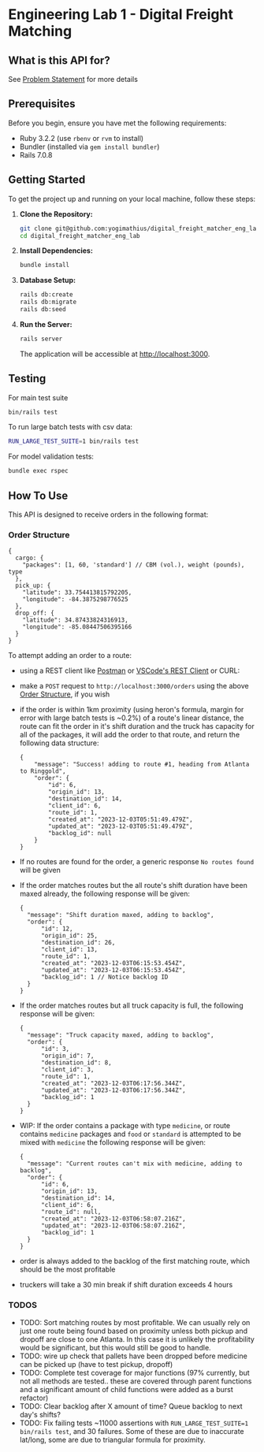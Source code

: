# Engineering Lab 1 - Digital Freight Matching

## What is this API for?

See [Problem Statement](ProblemStatement.md) for more details

## Prerequisites

Before you begin, ensure you have met the following requirements:

- Ruby 3.2.2 (use `rbenv` or `rvm` to install)
- Bundler (installed via `gem install bundler`)
- Rails 7.0.8

## Getting Started

To get the project up and running on your local machine, follow these steps:

1. **Clone the Repository:**

   ```bash
   git clone git@github.com:yogimathius/digital_freight_matcher_eng_lab.git
   cd digital_freight_matcher_eng_lab
   ```

2. **Install Dependencies:**

   ```bash
   bundle install
   ```

3. **Database Setup:**

   ```bash
   rails db:create
   rails db:migrate
   rails db:seed
   ```

4. **Run the Server:**

   ```bash
   rails server
   ```

   The application will be accessible at [http://localhost:3000](http://localhost:3000).

## Testing

For main test suite

```bash
bin/rails test
```

To run large batch tests with csv data:

```bash
RUN_LARGE_TEST_SUITE=1 bin/rails test
```

For model validation tests:

```bash
bundle exec rspec
```

## How To Use

This API is designed to receive orders in the following format:

### Order Structure

```
{
  cargo: {
    "packages": [1, 60, 'standard'] // CBM (vol.), weight (pounds), type
  },
  pick_up: {
    "latitude": 33.754413815792205,
    "longitude": -84.3875298776525
  },
  drop_off: {
    "latitude": 34.87433824316913,
    "longitude": -85.08447506395166
  }
}
```

To attempt adding an order to a route:

- using a REST client like [Postman](https://www.postman.com/) or [VSCode's REST Client](https://marketplace.visualstudio.com/items?itemName=humao.rest-client) or CURL:

- make a `POST` request to `http://localhost:3000/orders` using the above [Order Structure](#order-structure), if you wish
- if the order is within 1km proximity (using heron's formula, margin for error with large batch tests is ~0.2%) of a route's linear distance, the route can fit the order in it's shift duration and the truck has capacity for all of the packages, it will add the order to that route, and return the following data structure:

  ```
  {
      "message": "Success! adding to route #1, heading from Atlanta to Ringgold",
      "order": {
          "id": 6,
          "origin_id": 13,
          "destination_id": 14,
          "client_id": 6,
          "route_id": 1,
          "created_at": "2023-12-03T05:51:49.479Z",
          "updated_at": "2023-12-03T05:51:49.479Z",
          "backlog_id": null
      }
  }
  ```

- If no routes are found for the order, a generic response `No routes found` will be given
- If the order matches routes but the all route's shift duration have been maxed already, the following response will be given:

  ```
  {
    "message": "Shift duration maxed, adding to backlog",
    "order": {
        "id": 12,
        "origin_id": 25,
        "destination_id": 26,
        "client_id": 13,
        "route_id": 1,
        "created_at": "2023-12-03T06:15:53.454Z",
        "updated_at": "2023-12-03T06:15:53.454Z",
        "backlog_id": 1 // Notice backlog ID
    }
  }
  ```

- If the order matches routes but all truck capacity is full, the following response will be given:

  ```
  {
    "message": "Truck capacity maxed, adding to backlog",
    "order": {
        "id": 3,
        "origin_id": 7,
        "destination_id": 8,
        "client_id": 3,
        "route_id": 1,
        "created_at": "2023-12-03T06:17:56.344Z",
        "updated_at": "2023-12-03T06:17:56.344Z",
        "backlog_id": 1
    }
  }
  ```

- WIP: If the order contains a package with type `medicine`, or route contains `medicine` packages and `food` or `standard` is attempted to be mixed with `medicine` the following response will be given:

  ```
  {
    "message": "Current routes can't mix with medicine, adding to backlog",
    "order": {
        "id": 6,
        "origin_id": 13,
        "destination_id": 14,
        "client_id": 6,
        "route_id": null,
        "created_at": "2023-12-03T06:58:07.216Z",
        "updated_at": "2023-12-03T06:58:07.216Z",
        "backlog_id": 1
    }
  }
  ```

- order is always added to the backlog of the first matching route, which should be the most profitable
- truckers will take a 30 min break if shift duration exceeds 4 hours

### TODOS

- TODO: Sort matching routes by most profitable. We can usually rely on just one route being found based on proximity unless both pickup and dropoff are close to one Atlanta. In this case it is unlikely the profitability would be significant, but this would still be good to handle.
- TODO: wire up check that pallets have been dropped before medicine can be picked up (have to test pickup, dropoff)
- TODO: Complete test coverage for major functions (97% currently, but not all methods are tested.. these are covered through parent functions and a significant amount of child functions were added as a burst refactor)
- TODO: Clear backlog after X amount of time? Queue backlog to next day's shifts?
- TODO: Fix failing tests ~11000 assertions with `RUN_LARGE_TEST_SUITE=1 bin/rails test`, and 30 failures. Some of these are due to inaccurate lat/long, some are due to triangular formula for proximity.
